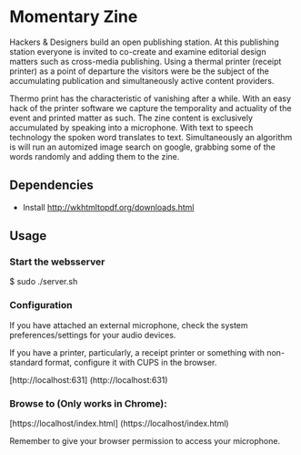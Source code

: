 # Momentary Zine

Hackers & Designers build an open publishing station. At this publishing station everyone is invited to co-create and examine editorial design matters such as cross-media publishing. Using a thermal printer (receipt printer) as a point of departure the visitors were be the subject of the accumulating publication and simultaneously active content providers.

Thermo print has the characteristic of vanishing after a while. With an easy hack of the printer software we capture the temporality and actuality of the event and printed matter as such. The zine content is exclusively accumulated by speaking into a microphone. With text to speech technology the spoken word translates to text. Simultaneously an algorithm is will run an automized image search on google, grabbing some of the words randomly and adding them to the zine.


## Dependencies

  - Install http://wkhtmltopdf.org/downloads.html
  
## Usage

### Start the websserver

  $ sudo ./server.sh

### Configuration

  If you have attached an external microphone, check the system preferences/settings for your audio devices.

  If you have a printer, particularly, a receipt printer or something with non-standard format, configure it with CUPS in the browser.

  [http://localhost:631] (http://localhost:631)


### Browse to (Only works in Chrome):

  [https://localhost/index.html] (https://localhost/index.html)

  Remember to give your browser permission to access your microphone.

  




